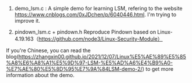 1. demo_lsm.c : A simple demo for learning LSM, refering to the website https://www.cnblogs.com/0xJDchen/p/6040446.html. I'm trying to improve it.


2. pindown_lsm.c + pindown.h Reproduce Pindown based on Linux-4.19.163（https://github.com/node3/Linux-Security-Module）

If you're Chinese, you can read the blog(https://zhangxin00.github.io/2021/12/07/Linux%E5%AE%89%E5%85%A8%E6%A8%A1%E5%9D%97-LSM-%E5%AD%A6%E4%B9%A0-%E7%AE%80%E5%8D%95%E7%9A%84LSM-demo-2/) to get more information about the demo.